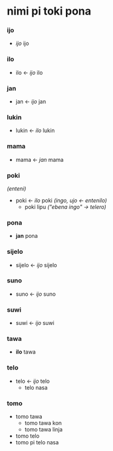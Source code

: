 # nimi pi toki pona

### ijo
* *ijo* ijo

### ilo
* ilo ← *ijo* ilo

### jan
* jan ← *ijo* jan

### lukin
* lukin ← *ilo* lukin

### mama
* mama ← *jan* mama

### poki
*(enteni)*

* poki ← *ilo* poki *(ingo, ujo ← entenilo)*
  * poki lipu *("ebena ingo" → telero)*

### pona
* **jan** pona

### sijelo
* sijelo ← *ijo* sijelo

### suno
* suno ← *ijo* suno

### suwi
* suwi ← *ijo* suwi

### tawa
* **ilo** tawa

### telo
* telo ← *ijo* telo
  * telo nasa

### tomo
* tomo tawa
  * tomo tawa kon
  * tomo tawa linja
* tomo telo
* tomo pi telo nasa

